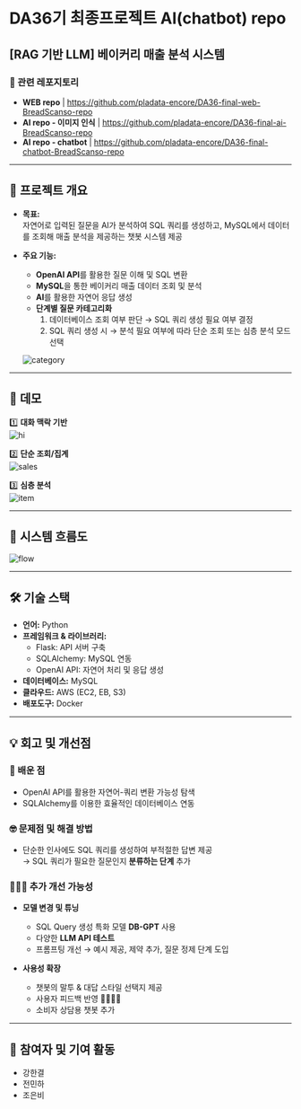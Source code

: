 # DA36기 최종프로젝트 AI(chatbot) repo
## [RAG 기반 LLM] 베이커리 매출 분석 시스템

### 📂 관련 레포지토리
- **WEB repo** | https://github.com/pladata-encore/DA36-final-web-BreadScanso-repo
- **AI repo - 이미지 인식** | https://github.com/pladata-encore/DA36-final-ai-BreadScanso-repo
- **AI repo - chatbot** | https://github.com/pladata-encore/DA36-final-chatbot-BreadScanso-repo

---

## 📌 프로젝트 개요
- **목표:**  
  자연어로 입력된 질문을 AI가 분석하여 SQL 쿼리를 생성하고, MySQL에서 데이터를 조회해 매출 분석을 제공하는 챗봇 시스템 제공  

- **주요 기능:**  
  - **OpenAI API**를 활용한 질문 이해 및 SQL 변환  
  - **MySQL**을 통한 베이커리 매출 데이터 조회 및 분석  
  - **AI**를 활용한 자연어 응답 생성  
  - **단계별 질문 카테고리화**  
    1. 데이터베이스 조회 여부 판단 → SQL 쿼리 생성 필요 여부 결정  
    2. SQL 쿼리 생성 시 → 분석 필요 여부에 따라 단순 조회 또는 심층 분석 모드 선택
   
  ![category](https://github.com/user-attachments/assets/b9b6af00-5796-454c-afc6-3627d8b27326)

---

## 📸 데모
1️⃣ **대화 맥락 기반**  
![hi](https://github.com/user-attachments/assets/fe96e541-83cf-4632-97e4-2b02f0500af2)

2️⃣ **단순 조회/집계**  
![sales](https://github.com/user-attachments/assets/d808fd2e-eb5f-479a-b8e9-8094ea1bc6e9)

3️⃣ **심층 분석**  
![item](https://github.com/user-attachments/assets/d6e89b8f-fa33-4a2c-bfd2-e191c2eb319b)

---

## 🌊 시스템 흐름도
![flow](https://github.com/user-attachments/assets/e19121f0-cf22-47da-8f98-67b298022ab3)

---

## 🛠 기술 스택
- **언어:** Python  
- **프레임워크 & 라이브러리:**  
  - Flask: API 서버 구축  
  - SQLAlchemy: MySQL 연동  
  - OpenAI API: 자연어 처리 및 응답 생성  
- **데이터베이스:** MySQL  
- **클라우드:** AWS (EC2, EB, S3)  
- **배포도구:** Docker  

---

## 💡 회고 및 개선점
### 🧠 배운 점
- OpenAI API를 활용한 자연어-쿼리 변환 가능성 탐색  
- SQLAlchemy를 이용한 효율적인 데이터베이스 연동  

### 🤓 문제점 및 해결 방법
- 단순한 인사에도 SQL 쿼리를 생성하여 부적절한 답변 제공  
  → SQL 쿼리가 필요한 질문인지 **분류하는 단계** 추가

### 🤷🏻‍♂️ 추가 개선 가능성
- **모델 변경 및 튜닝**  
  - SQL Query 생성 특화 모델 **DB-GPT** 사용  
  - 다양한 **LLM API 테스트**  
  - 프롬프팅 개선 → 예시 제공, 제약 추가, 질문 정제 단계 도입  

- **사용성 확장**  
  - 챗봇의 말투 & 대답 스타일 선택지 제공  
  - 사용자 피드백 반영 👍🏻👎🏻  
  - 소비자 상담용 챗봇 추가  

---

## 👥 참여자 및 기여 활동
- 강한결  
- 전민하  
- 조은비  
